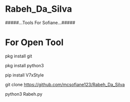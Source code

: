 # Rabeh_Da_Silva
#####...Tools For Sofiane...#####


# For Open Tool

pkg install git

pkg install python3

pip install V7xStyle

git clone https://github.com/mcsofiane123/Rabeh_Da_Silva

python3 Rabeh.py

